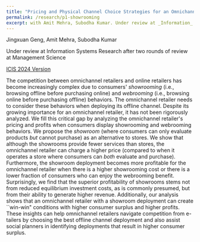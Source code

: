 ```yaml
---
title: "Pricing and Physical Channel Choice Strategies for an Omnichannel Retailer Under Consumer Showrooming and Webrooming Behaviors"
permalink: /research/p1-showrooming
excerpt: with Amit Mehra, Subodha Kumar. Under review at _Information_ _Systems_ _Research_ after two rounds of review at _Management_ _Science_
---
```


Jingxuan Geng, Amit Mehra, Subodha Kumar

Under review at Information Systems Research after two rounds of review at Management Science

[ICIS 2024 Version](https://aisel.aisnet.org/icis2024/digital_comm/digital_comm/2/)

The competition between omnichannel retailers and online retailers has become increasingly complex due to consumers' _showrooming_ (i.e., browsing offline before purchasing online) and _webrooming_ (i.e., browsing online before purchasing offline) behaviors. The omnichannel retailer needs to consider these behaviors when deploying its offline channel. Despite its growing importance for an omnichannel retailer, it has not been rigorously analyzed. We fill this critical gap by analyzing the omnichannel retailer's pricing and profits when consumers display showrooming and webrooming behaviors. We propose the _showroom_ (where consumers can only evaluate products _but_ cannot purchase) as an alternative to stores. We show that although the showrooms provide fewer services than stores, the omnichannel retailer can charge a higher price (compared to when it operates a store where consumers can _both_ evaluate and purchase). Furthermore, the showroom deployment becomes more profitable for the omnichannel retailer when there is a higher showrooming cost or there is a lower fraction of consumers who can enjoy the webrooming benefit. Surprisingly, we find that the superior profitability of showrooms stems not from reduced equilibrium investment costs, as is commonly presumed, but from their ability to generate higher revenue. Additionally, our analysis shows that an omnichannel retailer with a showroom deployment can create ``win-win" conditions with higher consumer surplus and higher profits. These insights can help omnichannel retailers navigate competition from e-tailers by choosing the best offline channel deployment and also assist social planners in identifying deployments that result in higher consumer surplus.
